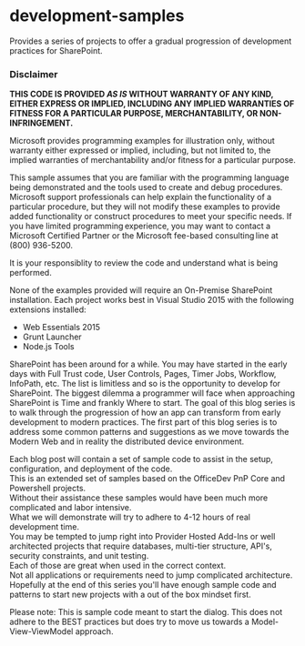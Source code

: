 ﻿# development-samples
Provides a series of projects to offer a gradual progression of development practices for SharePoint.

### Disclaimer ###
**THIS CODE IS PROVIDED *AS IS* WITHOUT WARRANTY OF ANY KIND, EITHER EXPRESS OR IMPLIED, INCLUDING ANY IMPLIED WARRANTIES OF FITNESS FOR A PARTICULAR PURPOSE, MERCHANTABILITY, OR NON-INFRINGEMENT.**

Microsoft provides programming examples for illustration only, without 
warranty either expressed or implied, including, but not limited to, the
implied warranties of merchantability and/or fitness for a particular 
purpose.  

This sample assumes that you are familiar with the programming language
being demonstrated and the tools used to create and debug procedures. 
Microsoft support professionals can help explain the functionality of a
particular procedure, but they will not modify these examples to provide
added functionality or construct procedures to meet your specific needs. 
If you have limited programming experience, you may want to contact a 
Microsoft Certified Partner or the Microsoft fee-based consulting line 
at (800) 936-5200. 

It is your responsiblity to review the code and understand what is being performed.

<p>
None of the examples provided will require an On-Premise SharePoint installation.  Each project works best in Visual Studio 2015 with the following extensions installed:
<ul>
    <li>Web Essentials 2015</li>
    <li>Grunt Launcher</li>
    <li>Node.js Tools</li>
</ul>

SharePoint has been around for a while.  You may have started in the early days with Full Trust code, User Controls, Pages, Timer Jobs, Workflow, InfoPath, etc.  The list is limitless and so is the opportunity to develop for SharePoint.  The biggest dilemma a programmer will face when approaching SharePoint is Time and frankly Where to start.  The goal of this blog series is to walk through the progression of how an app can transform from early development to modern practices.  The first part of this blog series is to address some common patterns and suggestions as we move towards the Modern Web and in reality the distributed device environment.

Each blog post will contain a set of sample code to assist in the setup, configuration, and deployment of the code.  
This is an extended set of samples based on the OfficeDev PnP Core and Powershell projects.   
Without their assistance these samples would have been much more complicated and labor intensive.  
What we will demonstrate will try to adhere to 4-12 hours of real development time.  
You may be tempted to jump right into Provider Hosted Add-Ins or well architected projects that require databases, multi-tier structure, API's, security constraints, and unit testing.  
Each of those are great when used in the correct context.   
Not all applications or requirements need to jump complicated architecture.   
Hopefully at the end of this series you'll have enough sample code and patterns to start new projects with a out of the box mindset first.

<div>
    Please note: This is sample code meant to start the dialog.  This does not adhere to the BEST practices but does try to move us towards a Model-View-ViewModel approach.
</div>
    </p>